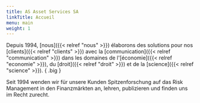 ```yaml
---
title: AS Asset Services SA
linkTitle: Accueil
menu: main
weight: 1
---
```


Depuis 1994, [nous]({{< relref "nous" >}}) élaborons des solutions pour nos [clients]({{< relref "clients" >}}) avec la [communication]({{< relref "communication" >}})  dans les domaines de l'[économie]({{< relref "economie" >}}), du [droit]({{< relref "droit" >}}) et de la [science]({{< relref "science" >}}).
{ .big }

Seit 1994 wenden wir für unsere Kunden Spitzenforschung auf das Risk Management in den Finanzmärkten an, lehren, publizieren und finden uns im Recht zurecht.
